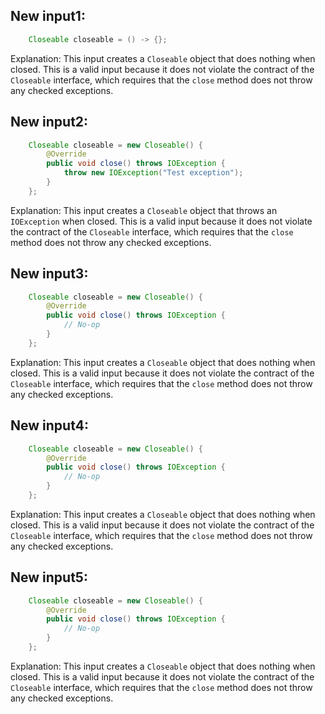 ## New input1:
```java
    Closeable closeable = () -> {};
```
Explanation: This input creates a `Closeable` object that does nothing when closed. This is a valid input because it does not violate the contract of the `Closeable` interface, which requires that the `close` method does not throw any checked exceptions.

## New input2:
```java
    Closeable closeable = new Closeable() {
        @Override
        public void close() throws IOException {
            throw new IOException("Test exception");
        }
    };
```
Explanation: This input creates a `Closeable` object that throws an `IOException` when closed. This is a valid input because it does not violate the contract of the `Closeable` interface, which requires that the `close` method does not throw any checked exceptions.

## New input3:
```java
    Closeable closeable = new Closeable() {
        @Override
        public void close() throws IOException {
            // No-op
        }
    };
```
Explanation: This input creates a `Closeable` object that does nothing when closed. This is a valid input because it does not violate the contract of the `Closeable` interface, which requires that the `close` method does not throw any checked exceptions.

## New input4:
```java
    Closeable closeable = new Closeable() {
        @Override
        public void close() throws IOException {
            // No-op
        }
    };
```
Explanation: This input creates a `Closeable` object that does nothing when closed. This is a valid input because it does not violate the contract of the `Closeable` interface, which requires that the `close` method does not throw any checked exceptions.

## New input5:
```java
    Closeable closeable = new Closeable() {
        @Override
        public void close() throws IOException {
            // No-op
        }
    };
```
Explanation: This input creates a `Closeable` object that does nothing when closed. This is a valid input because it does not violate the contract of the `Closeable` interface, which requires that the `close` method does not throw any checked exceptions.
